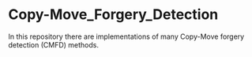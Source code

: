 # Copy-Move_Forgery_Detection
In this repository there are implementations of many Copy-Move forgery detection (CMFD) methods.
